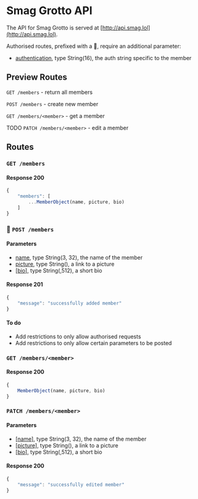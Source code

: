 # Smag Grotto API

The API for Smag Grotto is served at [http://api.smag.lol](http://api.smag.lol).

Authorised routes, prefixed with a 🔐, require an additional parameter:
- <u>authentication</u>, type String(16), the auth string specific to the member

## Preview Routes

`GET /members` - return all members

`POST /members` - create new member

`GET /members/<member>` - get a member

TODO `PATCH /members/<member>` - edit a member

## Routes

### `GET /members`
#### Response 200
```js
{
	"members": [
		...MemberObject(name, picture, bio)
	]
}
```
### 🔐 `POST /members`
#### Parameters
- <u>name</u>, type String(3, 32), the name of the member
- <u>picture</u>, type String(), a link to a picture
- <u>[bio]</u>, type String(,512), a short bio
#### Response 201
```js
{
	"message": "successfully added member"
}
```

#### To do

- Add restrictions to only allow authorised requests
- Add restrictions to only allow certain parameters to be posted

### `GET /members/<member>`
#### Response 200
```js
{
	MemberObject(name, picture, bio)
}
```

### `PATCH /members/<member>`
#### Parameters
- <u>[name]</u>, type String(3, 32), the name of the member
- <u>[picture]</u>, type String(), a link to a picture
- <u>[bio]</u>, type String(,512), a short bio
#### Response 200
```js
{
	"message": "successfully edited member"
}
```